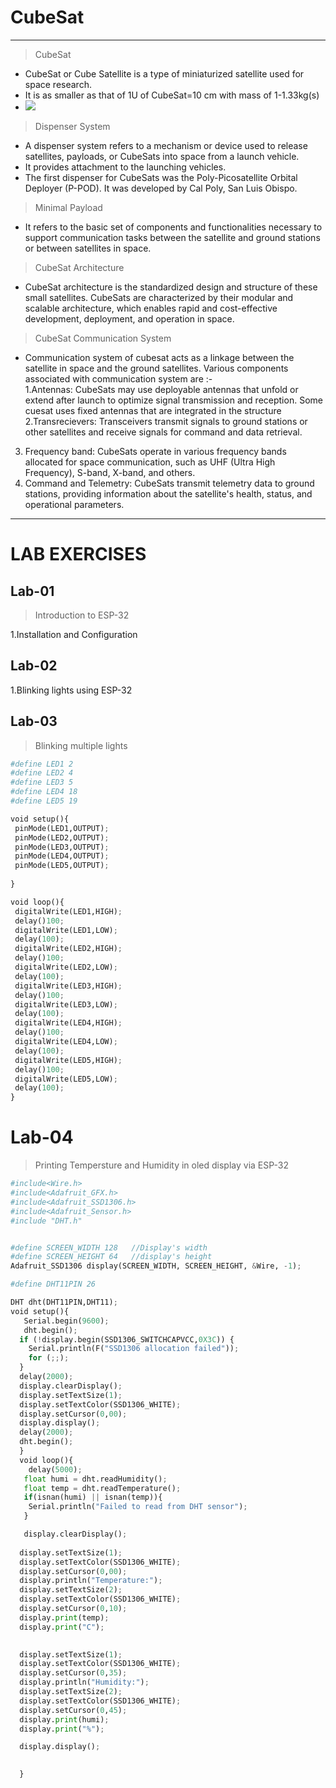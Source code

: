 # CubeSat 
---
> CubeSat
-  CubeSat or Cube Satellite is a type of miniaturized satellite used for space research.
-  It is as smaller as that of 1U of CubeSat=10 cm with mass of 1-1.33kg(s)
-  ![](https://i0.wp.com/asiatimes.com/wp-content/uploads/2021/07/CubeSat.png?resize=1568%2C1029&ssl=1)
> Dispenser System
- A dispenser system refers to a mechanism or device used to release satellites, payloads, or CubeSats into space from a launch vehicle.
- It provides attachment to the launching vehicles.
- The first dispenser for CubeSats was the Poly-Picosatellite Orbital Deployer (P-POD). It was developed by Cal Poly, San Luis Obispo.
> Minimal Payload
-  It refers to the basic set of components and functionalities necessary to support communication tasks between the satellite and ground stations or between satellites in space.
> CubeSat Architecture
- CubeSat architecture is the standardized design and structure of these small satellites. CubeSats are characterized by their modular and scalable architecture, which enables rapid and cost-effective development, deployment, and operation in space.
> CubeSat Communication System
- Communication system of cubesat acts as a linkage between the satellite in space and the ground satellites. Various components associated with communication system are :-    
1.Antennas:
    CubeSats may use deployable antennas that unfold or extend after launch to optimize signal transmission and reception. Some cuesat uses fixed antennas that are integrated in the structure
2.Transrecievers:
   Transceivers transmit signals to ground stations or other satellites and receive signals for command and data retrieval.
3. Frequency band:
   CubeSats operate in various frequency bands allocated for space communication, such as UHF (Ultra High Frequency), S-band, X-band, and others.
4. Command and Telemetry:
  CubeSats transmit telemetry data to ground stations, providing information about the satellite's health, status, and operational parameters.

---
# LAB EXERCISES
## **Lab-01**
> Introduction to ESP-32

1.Installation and Configuration
## **Lab-02**
1.Blinking lights using ESP-32
## **Lab-03**
> Blinking multiple lights
 ```python
#define LED1 2
#define LED2 4
#define LED3 5
#define LED4 18
#define LED5 19

void setup(){
  pinMode(LED1,OUTPUT);
  pinMode(LED2,OUTPUT);
  pinMode(LED3,OUTPUT);
  pinMode(LED4,OUTPUT);
  pinMode(LED5,OUTPUT);
  
}

void loop(){
  digitalWrite(LED1,HIGH);
  delay()100;
  digitalWrite(LED1,LOW);
  delay(100);
  digitalWrite(LED2,HIGH);
  delay()100;
  digitalWrite(LED2,LOW);
  delay(100);
  digitalWrite(LED3,HIGH);
  delay()100;
  digitalWrite(LED3,LOW);
  delay(100);
  digitalWrite(LED4,HIGH);
  delay()100;
  digitalWrite(LED4,LOW);
  delay(100);
  digitalWrite(LED5,HIGH);
  delay()100;
  digitalWrite(LED5,LOW);
  delay(100);
}
```

# Lab-04
> Printing Tempersture and Humidity in oled display via ESP-32
```python
#include<Wire.h>
#include<Adafruit_GFX.h>
#include<Adafruit_SSD1306.h>
#include<Adafruit_Sensor.h>
#include "DHT.h"


#define SCREEN_WIDTH 128   //Display's width
#define SCREEN_HEIGHT 64   //display's height
Adafruit_SSD1306 display(SCREEN_WIDTH, SCREEN_HEIGHT, &Wire, -1);

#define DHT11PIN 26

DHT dht(DHT11PIN,DHT11);
void setup(){
   Serial.begin(9600);
   dht.begin();
  if (!display.begin(SSD1306_SWITCHCAPVCC,0X3C)) {
    Serial.println(F("SSD1306 allocation failed"));
    for (;;);
  }
  delay(2000);
  display.clearDisplay();
  display.setTextSize(1);
  display.setTextColor(SSD1306_WHITE);
  display.setCursor(0,00);
  display.display();
  delay(2000);
  dht.begin();
  }
  void loop(){
    delay(5000);
   float humi = dht.readHumidity();
   float temp = dht.readTemperature();
   if(isnan(humi) || isnan(temp)){
    Serial.println("Failed to read from DHT sensor");
   }

   display.clearDisplay();
   
  display.setTextSize(1);
  display.setTextColor(SSD1306_WHITE);
  display.setCursor(0,00);
  display.println("Temperature:");
  display.setTextSize(2);
  display.setTextColor(SSD1306_WHITE);
  display.setCursor(0,10);
  display.print(temp);
  display.print("C");

  
  display.setTextSize(1);
  display.setTextColor(SSD1306_WHITE);
  display.setCursor(0,35);
  display.println("Humidity:");
  display.setTextSize(2);
  display.setTextColor(SSD1306_WHITE);
  display.setCursor(0,45);
  display.print(humi);
  display.print("%");

  display.display();
  

  }
```
